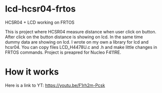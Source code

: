 # lcd-hcsr04-frtos
HCSR04 + LCD working on FRTOS

This is project where HCSR04 measure distance when user click on button. After click on the button distance is showing on lcd. In the same time dummy data are showing on lcd.
I wrote on my own a library for lcd and hcsr04. You can copy files LCD_H4478U.c and .h and make little changes in FRTOS commands. Project is preapred for Nucleo F411RE.

# How it works
Here is a link to YT: https://youtu.be/F1rh2m-Pcsk
<br>

